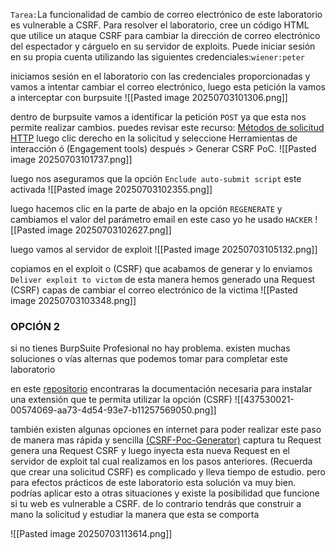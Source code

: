 `Tarea:`La funcionalidad de cambio de correo electrónico de este laboratorio es vulnerable a CSRF.
Para resolver el laboratorio, cree un código HTML que utilice un ataque CSRF para cambiar la dirección de correo electrónico del espectador y cárguelo en su servidor de exploits.
Puede iniciar sesión en su propia cuenta utilizando las siguientes credenciales:`wiener:peter`

iniciamos sesión en el laboratorio con las credenciales proporcionadas y vamos a intentar cambiar el correo electrónico, luego esta petición la vamos a interceptar con burpsuite
![[Pasted image 20250703101306.png]]

dentro de burpsuite vamos a identificar la petición `POST` ya que esta nos permite realizar cambios. puedes revisar este recurso: [Métodos de solicitud HTTP](https://developer.mozilla.org/en-US/docs/Web/HTTP/Reference/Methods) luego clic derecho en la solicitud y seleccione Herramientas de interacción ó (Engagement tools) después  > Generar CSRF PoC. 
![[Pasted image 20250703101737.png]]

luego nos aseguramos que la opción `Enclude auto-submit script` este activada
![[Pasted image 20250703102355.png]]

luego hacemos clic en la parte de abajo en la opción `REGENERATE` y cambiamos el valor del parámetro email en este caso yo he usado `HACKER` 
![[Pasted image 20250703102627.png]]

luego vamos al servidor de exploit
![[Pasted image 20250703105132.png]]

copiamos en el exploit o (CSRF) que acabamos de generar y lo enviamos `Deliver exploit to victom` de esta manera hemos generado una Request (CSRF) capas de cambiar el correo electrónico de la victima
![[Pasted image 20250703103348.png]]

### OPCIÓN 2

si no tienes BurpSuite Profesional no hay problema. existen muchas soluciones o vías alternas que podemos tomar para completar este laboratorio

en este [repositorio](https://github.com/CuriosidadesDeHackers/CSRF-PoC-Generator-Avanzado---Burp-Suite-Extension?tab=readme-ov-file#-demo) encontraras la documentación necesaria para instalar una extensión que te permita utilizar la opción (CSRF)
![[437530021-00574069-aa73-4d54-93e7-b11257569050.png]]

también existen algunas opciones en internet para poder realizar este paso de manera mas rápida y sencilla [(CSRF-Poc-Generator)](https://csrf-poc-generator.vercel.app/) captura tu Request genera una Request CSRF y luego inyecta esta nueva Request en el servidor de exploit tal cual realizamos en los pasos anteriores. (Recuerda que crear una solicitud CSRF) es complicado y lleva tiempo de estudio. pero para efectos prácticos de este laboratorio esta solución va muy bien. podrías aplicar esto a otras situaciones y existe la posibilidad que funcione si tu web es vulnerable a CSRF. de lo contrario tendrás que construir a mano la solicitud y estudiar la manera que esta se comporta

![[Pasted image 20250703113614.png]]